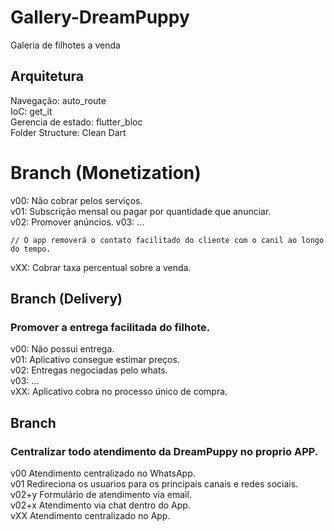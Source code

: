 # Gallery-DreamPuppy
Galeria de filhotes a venda <br>

## Arquitetura
Navegação: auto_route <br>
IoC: get_it <br>
Gerencia de estado: flutter_bloc <br>
Folder Structure: Clean Dart <br>


# Branch (Monetization)
v00: Não cobrar pelos serviços.<br>
v01: Subscrição mensal ou pagar por quantidade que anunciar.<br>
v02: Promover anúncios.
v03: ...<br>
```
// O app removerá o contato facilitado do cliente com o canil ao longo do tempo.
```
vXX: Cobrar taxa percentual sobre a venda.<br>

## Branch (Delivery)
### Promover a entrega facilitada do filhote.<br>
v00: Não possui entrega.<br>
v01: Aplicativo consegue estimar preços.<br>
v02: Entregas negociadas pelo whats.<br>
v03: ... <br>
vXX: Aplicativo cobra no processo único de compra. <br>

## Branch
### Centralizar todo atendimento da DreamPuppy no proprio APP. <br>

v00 Atendimento centralizado no WhatsApp. <br>
v01 Redireciona os usuarios para os principais canais e redes sociais. <br>
v02+y Formulário de atendimento via email. <br>
v02+x Atendimento via chat dentro do App. <br>
vXX Atendimento centralizado no App. <br>
